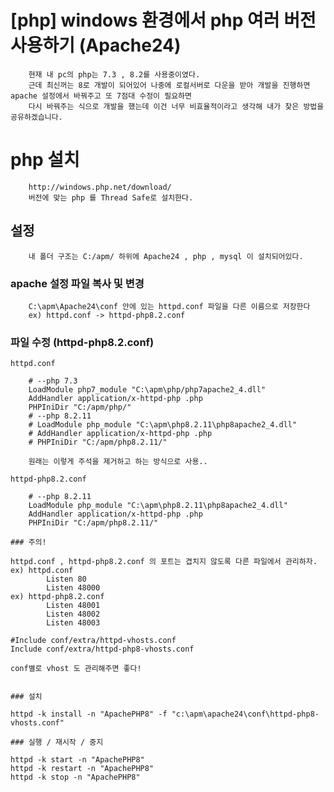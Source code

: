 # [php] windows 환경에서 php 여러 버전 사용하기 (Apache24)

```
    현재 내 pc의 php는 7.3 , 8.2를 사용중이였다.
    근데 최신꺼는 8로 개발이 되어있어 나중에 로컬서버로 다운을 받아 개발을 진행하면 apache 설정에서 바꿔주고 또 7점대 수정이 필요하면
    다시 바꿔주는 식으로 개발을 했는데 이건 너무 비효율적이라고 생각해 내가 찾은 방법을 공유하겠습니다.
```

# php 설치

```
    http://windows.php.net/download/
    버전에 맞는 php 를 Thread Safe로 설치한다.
```

## 설정
```
    내 폴더 구조는 C:/apm/ 하위에 Apache24 , php , mysql 이 설치되어있다.
```

### apache 설정 파일 복사 및 변경
```
    C:\apm\Apache24\conf 안에 있는 httpd.conf 파일을 다른 이름으로 저장한다 
    ex) httpd.conf -> httpd-php8.2.conf
```

### 파일 수정 (httpd-php8.2.conf)
```
httpd.conf

    # --php 7.3
    LoadModule php7_module "C:\apm\php/php7apache2_4.dll"
    AddHandler application/x-httpd-php .php
    PHPIniDir "C:/apm/php/"
    # --php 8.2.11
    # LoadModule php_module "C:\apm\php8.2.11\php8apache2_4.dll"
    # AddHandler application/x-httpd-php .php
    # PHPIniDir "C:/apm/php8.2.11/"            

    원래는 이렇게 주석을 제거하고 하는 방식으로 사용..

httpd-php8.2.conf

    # --php 8.2.11
    LoadModule php_module "C:\apm\php8.2.11\php8apache2_4.dll"
    AddHandler application/x-httpd-php .php
    PHPIniDir "C:/apm/php8.2.11/"

### 주의!
```
    httpd.conf , httpd-php8.2.conf 의 포트는 겹치지 않도록 다른 파일에서 관리하자.
    ex) httpd.conf
            Listen 80
            Listen 48000        
    ex) httpd-php8.2.conf
            Listen 48001
            Listen 48002
            Listen 48003        

    #Include conf/extra/httpd-vhosts.conf
    Include conf/extra/httpd-php8-vhosts.conf
    
    conf별로 vhost 도 관리해주면 좋다!
```

### 설치
```
    httpd -k install -n "ApachePHP8" -f "c:\apm\apache24\conf\httpd-php8-vhosts.conf"
```
### 실행 / 재시작 / 중지
```
    httpd -k start -n "ApachePHP8" 
    httpd -k restart -n "ApachePHP8" 
    httpd -k stop -n "ApachePHP8" 
```